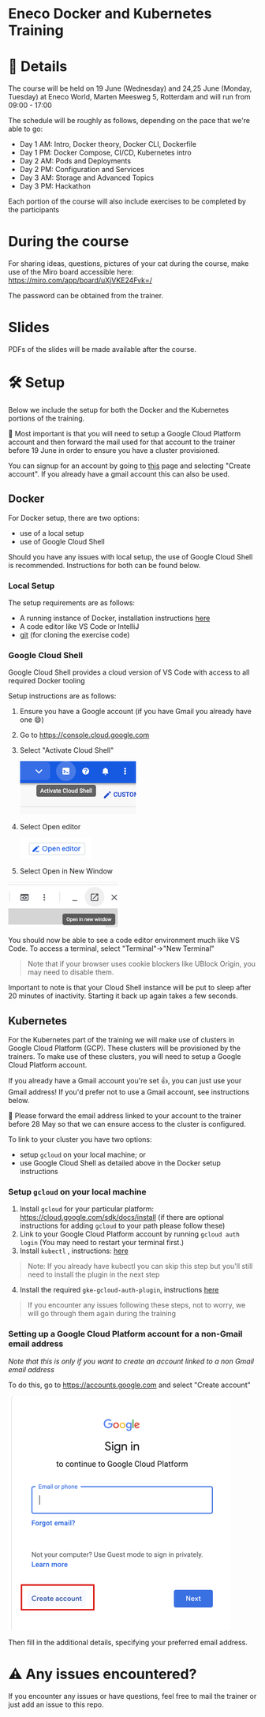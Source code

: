 # Eneco Docker and Kubernetes Training

# 📄 Details

The course will be held on 19 June (Wednesday) and 24,25 June (Monday, Tuesday) at Eneco World, Marten Meesweg 5, Rotterdam and will run from 09:00 - 17:00

The schedule will be roughly as follows, depending on the pace that we're able to go:
- Day 1 AM: Intro, Docker theory, Docker CLI, Dockerfile
- Day 1 PM: Docker Compose, CI/CD, Kubernetes intro 
- Day 2 AM: Pods and Deployments
- Day 2 PM: Configuration and Services
- Day 3 AM: Storage and Advanced Topics
- Day 3 PM: Hackathon

Each portion of the course will also include exercises to be completed by the participants

# During the course

For sharing ideas, questions, pictures of your cat during the course, make use of the Miro board accessible here:
https://miro.com/app/board/uXjVKE24Fvk=/

The password can be obtained from the trainer.

# Slides

PDFs of the slides will be made available after the course.

# 🛠 Setup

Below we include the setup for both the Docker and the Kubernetes portions of the training.

🚨 Most important is that you will need to setup a Google Cloud Platform account and then forward the mail used for that account to the trainer before 19 June in order to ensure you have a cluster provisioned.  

You can signup for an account by going to [this](https://accounts.google.com/signin) page and selecting "Create account".  If you already have a gmail account this can also be used.

## Docker

For Docker setup, there are two options:

- use of a local setup
- use of Google Cloud Shell

Should you have any issues with local setup, the use of Google Cloud Shell is recommended.  Instructions for both can be found below.

### Local Setup

The setup requirements are as follows:

- A running instance of Docker, installation instructions [here](https://docs.docker.com/get-docker/)
- A code editor like VS Code or IntelliJ
- [git](https://git-scm.com/book/en/v2/Getting-Started-Installing-Git) (for cloning the exercise code)

### Google Cloud Shell

Google Cloud Shell provides a cloud version of VS Code with access to all required Docker tooling

Setup instructions are as follows:

1. Ensure you have a Google account (if you have Gmail you already have one 😄)

2. Go to https://console.cloud.google.com

3. Select "Activate Cloud Shell"

   ![image-20220923084947044](images/README/image-20220923084947044.png)

4. Select Open editor

   ![image-20220923084933592](images/README/image-20220923084933592.png)

5. Select Open in New Window

![image-20210428212837270](images/README/image-20210428212837270.png)

You should now be able to see a code editor environment much like VS Code.  To access a terminal, select "Terminal"->"New Terminal"

>  Note that if your browser uses cookie blockers like UBlock Origin, you may need to disable them.

Important to note is that your Cloud Shell instance will be put to sleep after 20 minutes of inactivity.  Starting it back up again takes a few seconds.

## Kubernetes

For the Kubernetes part of the training we will make use of clusters in Google Cloud Platform (GCP).  These clusters will be provisioned by the trainers.  To make use of these clusters, you will need to setup a Google Cloud Platform account.  

If you already have a Gmail account you're set 👍, you can just use your Gmail address! If you'd prefer not to use a Gmail account, see instructions below.

🚨 Please forward the email address linked to your account to the trainer before 28 May so that we can ensure access to the cluster is configured.

To link to your cluster you have two options:

- setup `gcloud` on your local machine; or
- use Google Cloud Shell as detailed above in the Docker setup instructions

### Setup `gcloud` on your local machine

1. Install `gcloud` for your particular platform: https://cloud.google.com/sdk/docs/install (if there are optional instructions for adding `gcloud` to your path please follow these)
2. Link to your Google Cloud Platform account by running `gcloud auth login` (You may need to restart your terminal first.)
3. Install `kubectl` , instructions: [here](https://cloud.google.com/kubernetes-engine/docs/how-to/cluster-access-for-kubectl#install_kubectl)
> Note: If you already have kubectl you can skip this step but you'll still need to install the plugin in the next step
4. Install the required `gke-gcloud-auth-plugin`, instructions [here](https://cloud.google.com/kubernetes-engine/docs/how-to/cluster-access-for-kubectl#install_plugin)

> If you encounter any issues following these steps, not to worry, we will go through them again during the training

### Setting up a Google Cloud Platform account for a non-Gmail email address

*Note that this is only if you want to create an account linked to a non Gmail email address*

To do this, go to https://accounts.google.com and select "Create account"

<img src="images/README/image-20230205145043442.png" alt="image-20230205145043442" style="zoom:50%;" />

Then fill in the additional details, specifying your preferred email address.

# ⚠️ Any issues encountered?

If you encounter any issues or have questions, feel free to mail the trainer or just add an issue to this repo.
